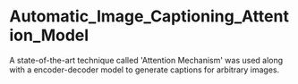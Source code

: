 # Automatic_Image_Captioning_Attention_Model
A state-of-the-art technique called 'Attention Mechanism' was used along with a encoder-decoder model
to generate captions for arbitrary images.
